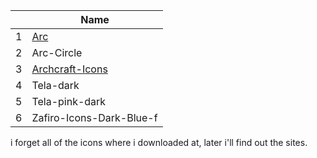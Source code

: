 ||Name|
|---|---|
|1|[Arc](https://github.com/NicoHood/arc-icon-theme)|
|2|Arc-Circle|
|3|[Archcraft-Icons](https://github.com/archcraft-os/archcraft-icons)|
|4|Tela-dark|
|5|Tela-pink-dark|
|6|Zafiro-Icons-Dark-Blue-f|

i forget all of the icons where i downloaded at, later i'll find out the sites.
